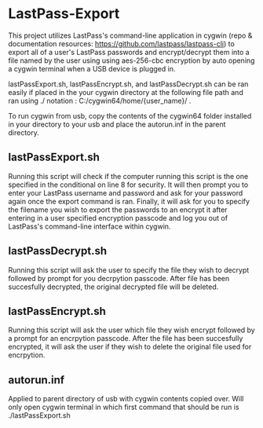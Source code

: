 # LastPass-Export

This project utilizes LastPass's command-line application in cygwin (repo & documentation resources: https://github.com/lastpass/lastpass-cli) to export all of a user's LastPass passwords and encrypt/decrypt them into a file named by the user using using aes-256-cbc encryption by auto opening a cygwin terminal when a USB device is plugged in.

lastPassExport.sh, lastPassEncrypt.sh, and lastPassDecrypt.sh can be ran easily if placed in the your cygwin directory at the following file path and ran using ./ notation : C:/cygwin64/home/{user_name}/ .

To run cygwin from usb, copy the contents of the cygwin64 folder installed in your directory to your usb and place the autorun.inf in the parent directory.

## lastPassExport.sh

Running this script will check if the computer running this script is the one specified in the conditional on line 8 for security.  It will then prompt you to enter your LastPass username and password and ask for your password again once the export command is ran.  Finally, it will ask for you to specify the filename you wish to export the passwords to an encrypt it after entering in a user specified encryption passcode and log you out of LastPass's command-line interface within cygwin.

## lastPassDecrypt.sh

Running this script will ask the user to specify the file they wish to decrypt followed by prompt for you decrpytion passcode.  After file has been succesfully decrypted, the original decrypted file will be deleted.

## lastPassEncrypt.sh

Running this script will ask the user which file they wish encrypt followed by a prompt for an encrpytion passcode.  After the file has been succesfully encrypted, it will ask the user if they wish to delete the original file used for encrpytion.

## autorun.inf

Applied to parent directory of usb with cygwin contents copied over.  Will only open cygwin terminal in which first command that should be run is ./lastPassExport.sh 
